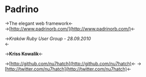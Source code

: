 # Padrino

->The elegant web framework<- <br />
->[http://www.padrinorb.com/](http://www.padrinorb.com/)<-

->_Kraków Ruby User Group - 28.09.2010_<br /><-

->**Kriss Kowalik**<-

->[http://github.com/nu7hatch](http://github.com/nu7hatch)<-
->[http://twitter.com/nu7hatch](http://twitter.com/nu7hatch)<-

